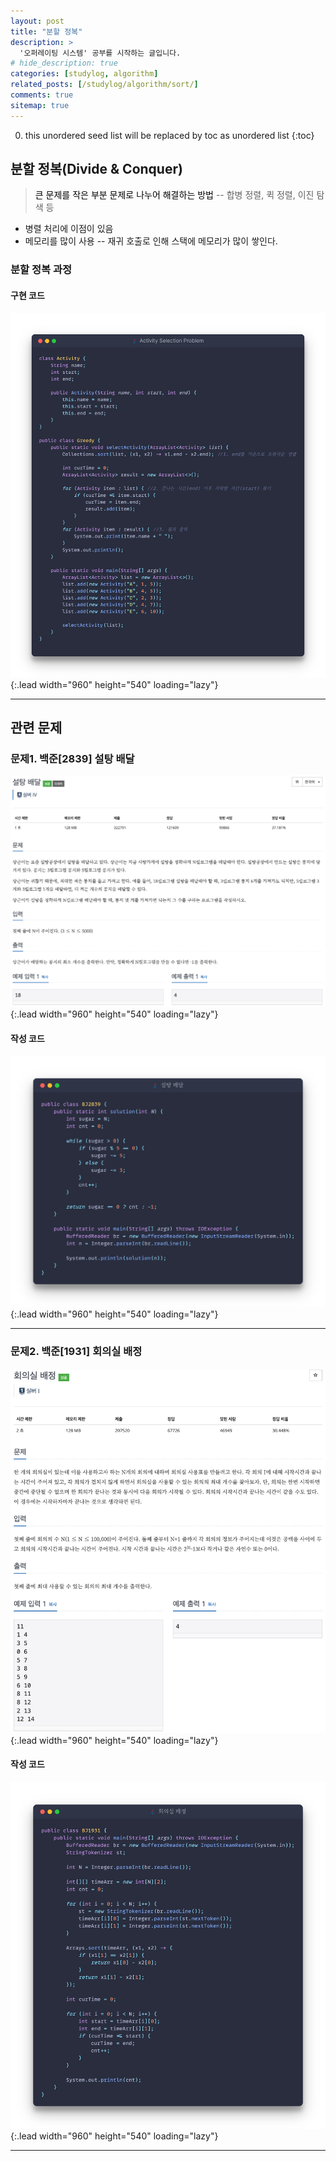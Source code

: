```yaml
---
layout: post
title: "분할 정복"
description: >
  '오퍼레이팅 시스템' 공부를 시작하는 글입니다.
# hide_description: true
categories: [studylog, algorithm]
related_posts: [/studylog/algorithm/sort/]
comments: true
sitemap: true
---
```


0. this unordered seed list will be replaced by toc as unordered list 
{:toc}

## 분할 정복(Divide & Conquer)
> <font color="black">큰 문제를 작은 부분 문제로 나누어 해결하는 방법</font>
-- 합병 정렬, 퀵 정렬, 이진 탐색 등

- 병렬 처리에 이점이 있음
- 메모리를 많이 사용 
-- 재귀 호출로 인해 스택에 메모리가 많이 쌓인다.
 
### 분할 정복 과정

#### 구현 코드
![image](/assets/study/algorithm/greedy/greedyEx.png){:.lead width="960" height="540" loading="lazy"}
<hr>

## 관련 문제
### 문제1. 백준[2839] 설탕 배달
![image](/assets/study/algorithm/greedy/bj2839a.png){:.lead width="960" height="540" loading="lazy"}

#### 작성 코드
![image](/assets/study/algorithm/greedy/bj2839b.png){:.lead width="960" height="540" loading="lazy"}
<hr>

### 문제2. 백준[1931] 회의실 배정
![image](/assets/study/algorithm/greedy/bj1931a.png){:.lead width="960" height="540" loading="lazy"}

#### 작성 코드
![image](/assets/study/algorithm/greedy/bj1931b.png){:.lead width="960" height="540" loading="lazy"}
<hr>
